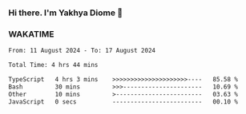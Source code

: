 ### Hi there. I'm Yakhya Diome 👋

### WAKATIME
<!--START_SECTION:waka-->

```txt
From: 11 August 2024 - To: 17 August 2024

Total Time: 4 hrs 44 mins

TypeScript   4 hrs 3 mins    >>>>>>>>>>>>>>>>>>>>>----   85.58 %
Bash         30 mins         >>>----------------------   10.69 %
Other        10 mins         >------------------------   03.63 %
JavaScript   0 secs          -------------------------   00.10 %
```

<!--END_SECTION:waka-->
